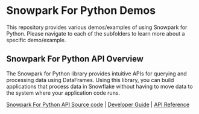# Snowpark For Python Demos

This repository provides various demos/examples of using Snowpark for Python. Please navigate to each of the subfolders to learn more about a specific demo/example.

## Snowpark For Python API Overview

The Snowpark for Python library provides intuitive APIs for querying and processing data using DataFrames. Using this library, you can build applications that process data in Snowflake without having to move data to the system where your application code runs.

[Snowpark For Python API Source code](https://github.com/snowflakedb/snowpark-python) | [Developer Guide](https://docs.snowflake.com/en/LIMITEDACCESS/snowpark-python.html) | [API Reference](https://docs.snowflake.com/en/developer-guide/snowpark/reference/python/index.html)

